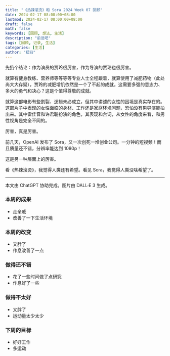```yaml
---
title: "《热辣滚烫》和 Sora 2024 Week 07 回顾"
date: 2024-02-17 08:00:00+08:00
lastmod: 2024-02-17 08:00:00+08:00
draft: false
math: false
keywords: [回顾, 想法, 生活]
description: "前进吧"
tags: [回顾, 记录, 生活]
categories: [生活]
author: "猛犸"
---
```


先扔个结论：作为演员的贾玲很厉害，作为导演的贾玲也很厉害。

就算有健身教练、营养师等等等等专业人士全程跟着，就算使用了减肥药物（此处尚大大存疑），贾玲的减肥增肌依然是一个了不起的成就。这需要多强的意志力、多大的勇气和决心？这是个值得尊敬的成就。

就算这部电影有些割裂、逻辑未必成立，但其中讲述的女性的困境是真实存在的。这部片子中表现的女性面临的身材、工作还是家庭环境问题，恐怕没有男导演能拍出来。其中雷佳音和许君聪扮演的角色，其表现和台词，从女性的角度来看，和男性视角是完全不同的。

厉害，真是厉害。

前几天，OpenAI 发布了 Sora，又一次创死一堆创业公司。一分钟的短视频！而且质量还不错，分辨率能达到 1080p！

这是另一种层面上的厉害。

看《热辣滚烫》，我觉得人类还有希望。看见 Sora，我觉得人类没啥希望了。

---

本文由 ChatGPT 协助完成。图片由 DALL·E 3 生成。

### 本周的成果

- 走亲戚
- 改善了一下生活环境

### 本周的改变

- 又胖了
- 作息改善了一点

### 做得还不错

- 花了一些时间做了点研究
- 作息好了一些

### 做得不太好

- 又胖了
- 运动量太少太少

### 下周的目标

- 好好工作
- 多运动

